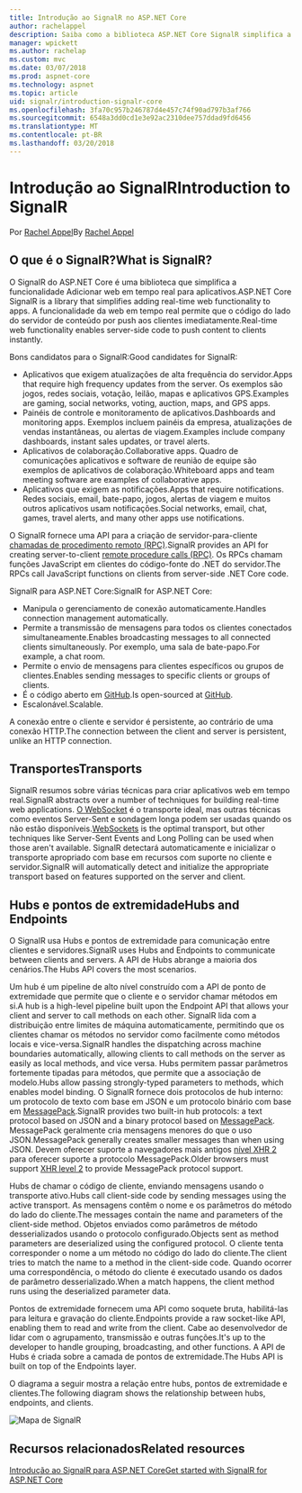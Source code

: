 ```yaml
---
title: Introdução ao SignalR no ASP.NET Core
author: rachelappel
description: Saiba como a biblioteca ASP.NET Core SignalR simplifica a adição de funcionalidade da web em tempo real para aplicativos.
manager: wpickett
ms.author: rachelap
ms.custom: mvc
ms.date: 03/07/2018
ms.prod: aspnet-core
ms.technology: aspnet
ms.topic: article
uid: signalr/introduction-signalr-core
ms.openlocfilehash: 3fa70c957b246787d4e457c74f90ad797b3af766
ms.sourcegitcommit: 6548a3dd0cd1e3e92ac2310dee757ddad9fd6456
ms.translationtype: MT
ms.contentlocale: pt-BR
ms.lasthandoff: 03/20/2018
---
```

# <a name="introduction-to-signalr"></a><span data-ttu-id="666b7-103">Introdução ao SignalR</span><span class="sxs-lookup"><span data-stu-id="666b7-103">Introduction to SignalR</span></span>

<span data-ttu-id="666b7-104">Por [Rachel Appel](https://twitter.com/rachelappel)</span><span class="sxs-lookup"><span data-stu-id="666b7-104">By [Rachel Appel](https://twitter.com/rachelappel)</span></span>

## <a name="what-is-signalr"></a><span data-ttu-id="666b7-105">O que é o SignalR?</span><span class="sxs-lookup"><span data-stu-id="666b7-105">What is SignalR?</span></span>

<span data-ttu-id="666b7-106">O SignalR do ASP.NET Core é uma biblioteca que simplifica a funcionalidade Adicionar web em tempo real para aplicativos.</span><span class="sxs-lookup"><span data-stu-id="666b7-106">ASP.NET Core SignalR is a library that simplifies adding real-time web functionality to apps.</span></span> <span data-ttu-id="666b7-107">A funcionalidade da web em tempo real permite que o código do lado do servidor de conteúdo por push aos clientes imediatamente.</span><span class="sxs-lookup"><span data-stu-id="666b7-107">Real-time web functionality enables server-side code to push content to clients instantly.</span></span>

<span data-ttu-id="666b7-108">Bons candidatos para o SignalR:</span><span class="sxs-lookup"><span data-stu-id="666b7-108">Good candidates for SignalR:</span></span>

* <span data-ttu-id="666b7-109">Aplicativos que exigem atualizações de alta frequência do servidor.</span><span class="sxs-lookup"><span data-stu-id="666b7-109">Apps that require high frequency updates from the server.</span></span> <span data-ttu-id="666b7-110">Os exemplos são jogos, redes sociais, votação, leilão, mapas e aplicativos GPS.</span><span class="sxs-lookup"><span data-stu-id="666b7-110">Examples are gaming, social networks, voting, auction, maps, and GPS apps.</span></span>
* <span data-ttu-id="666b7-111">Painéis de controle e monitoramento de aplicativos.</span><span class="sxs-lookup"><span data-stu-id="666b7-111">Dashboards and monitoring apps.</span></span> <span data-ttu-id="666b7-112">Exemplos incluem painéis da empresa, atualizações de vendas instantâneas, ou alertas de viagem.</span><span class="sxs-lookup"><span data-stu-id="666b7-112">Examples include company dashboards, instant sales updates, or travel alerts.</span></span>
* <span data-ttu-id="666b7-113">Aplicativos de colaboração.</span><span class="sxs-lookup"><span data-stu-id="666b7-113">Collaborative apps.</span></span> <span data-ttu-id="666b7-114">Quadro de comunicações aplicativos e software de reunião de equipe são exemplos de aplicativos de colaboração.</span><span class="sxs-lookup"><span data-stu-id="666b7-114">Whiteboard apps and team meeting software are examples of collaborative apps.</span></span>
* <span data-ttu-id="666b7-115">Aplicativos que exigem as notificações.</span><span class="sxs-lookup"><span data-stu-id="666b7-115">Apps that require notifications.</span></span> <span data-ttu-id="666b7-116">Redes sociais, email, bate-papo, jogos, alertas de viagem e muitos outros aplicativos usam notificações.</span><span class="sxs-lookup"><span data-stu-id="666b7-116">Social networks, email, chat, games, travel alerts, and many other apps use notifications.</span></span>

<span data-ttu-id="666b7-117">O SignalR fornece uma API para a criação de servidor-para-cliente [chamadas de procedimento remoto (RPC)](https://wikipedia.org/wiki/Remote_procedure_call).</span><span class="sxs-lookup"><span data-stu-id="666b7-117">SignalR provides an API for creating server-to-client [remote procedure calls (RPC)](https://wikipedia.org/wiki/Remote_procedure_call).</span></span> <span data-ttu-id="666b7-118">Os RPCs chamam funções JavaScript em clientes do código-fonte do .NET do servidor.</span><span class="sxs-lookup"><span data-stu-id="666b7-118">The RPCs call JavaScript functions on clients from server-side .NET Core code.</span></span>

<span data-ttu-id="666b7-119">SignalR para ASP.NET Core:</span><span class="sxs-lookup"><span data-stu-id="666b7-119">SignalR for ASP.NET Core:</span></span>

* <span data-ttu-id="666b7-120">Manipula o gerenciamento de conexão automaticamente.</span><span class="sxs-lookup"><span data-stu-id="666b7-120">Handles connection management automatically.</span></span>
* <span data-ttu-id="666b7-121">Permite a transmissão de mensagens para todos os clientes conectados simultaneamente.</span><span class="sxs-lookup"><span data-stu-id="666b7-121">Enables broadcasting messages to all connected clients simultaneously.</span></span> <span data-ttu-id="666b7-122">Por exemplo, uma sala de bate-papo.</span><span class="sxs-lookup"><span data-stu-id="666b7-122">For example, a chat room.</span></span>
* <span data-ttu-id="666b7-123">Permite o envio de mensagens para clientes específicos ou grupos de clientes.</span><span class="sxs-lookup"><span data-stu-id="666b7-123">Enables sending messages to specific clients or groups of clients.</span></span>
* <span data-ttu-id="666b7-124">É o código aberto em [GitHub](https://github.com/aspnet/signalr).</span><span class="sxs-lookup"><span data-stu-id="666b7-124">Is open-sourced at [GitHub](https://github.com/aspnet/signalr).</span></span>
* <span data-ttu-id="666b7-125">Escalonável.</span><span class="sxs-lookup"><span data-stu-id="666b7-125">Scalable.</span></span>

<span data-ttu-id="666b7-126">A conexão entre o cliente e servidor é persistente, ao contrário de uma conexão HTTP.</span><span class="sxs-lookup"><span data-stu-id="666b7-126">The connection between the client and server is persistent, unlike an HTTP connection.</span></span>

## <a name="transports"></a><span data-ttu-id="666b7-127">Transportes</span><span class="sxs-lookup"><span data-stu-id="666b7-127">Transports</span></span>

<span data-ttu-id="666b7-128">SignalR resumos sobre várias técnicas para criar aplicativos web em tempo real.</span><span class="sxs-lookup"><span data-stu-id="666b7-128">SignalR abstracts over a number of techniques for building real-time web applications.</span></span> <span data-ttu-id="666b7-129">[O WebSocket](https://tools.ietf.org/html/rfc7118) é o transporte ideal, mas outras técnicas como eventos Server-Sent e sondagem longa podem ser usadas quando os não estão disponíveis.</span><span class="sxs-lookup"><span data-stu-id="666b7-129">[WebSockets](https://tools.ietf.org/html/rfc7118) is the optimal transport, but other techniques like Server-Sent Events and Long Polling can be used when those aren't available.</span></span> <span data-ttu-id="666b7-130">SignalR detectará automaticamente e inicializar o transporte apropriado com base em recursos com suporte no cliente e servidor.</span><span class="sxs-lookup"><span data-stu-id="666b7-130">SignalR will automatically detect and initialize the appropriate transport based on features supported on the server and client.</span></span>

## <a name="hubs-and-endpoints"></a><span data-ttu-id="666b7-131">Hubs e pontos de extremidade</span><span class="sxs-lookup"><span data-stu-id="666b7-131">Hubs and Endpoints</span></span>

<span data-ttu-id="666b7-132">O SignalR usa Hubs e pontos de extremidade para comunicação entre clientes e servidores.</span><span class="sxs-lookup"><span data-stu-id="666b7-132">SignalR uses Hubs and Endpoints to communicate between clients and servers.</span></span> <span data-ttu-id="666b7-133">A API de Hubs abrange a maioria dos cenários.</span><span class="sxs-lookup"><span data-stu-id="666b7-133">The Hubs API covers the most scenarios.</span></span>

<span data-ttu-id="666b7-134">Um hub é um pipeline de alto nível construído com a API de ponto de extremidade que permite que o cliente e o servidor chamar métodos em si.</span><span class="sxs-lookup"><span data-stu-id="666b7-134">A hub is a high-level pipeline built upon the Endpoint API that allows your client and server to call methods on each other.</span></span> <span data-ttu-id="666b7-135">SignalR lida com a distribuição entre limites de máquina automaticamente, permitindo que os clientes chamar os métodos no servidor como facilmente como métodos locais e vice-versa.</span><span class="sxs-lookup"><span data-stu-id="666b7-135">SignalR handles the dispatching across machine boundaries automatically, allowing clients to call methods on the server as easily as local methods, and vice versa.</span></span> <span data-ttu-id="666b7-136">Hubs permitem passar parâmetros fortemente tipadas para métodos, que permite que a associação de modelo.</span><span class="sxs-lookup"><span data-stu-id="666b7-136">Hubs allow passing strongly-typed parameters to methods, which enables model binding.</span></span> <span data-ttu-id="666b7-137">O SignalR fornece dois protocolos de hub interno: um protocolo de texto com base em JSON e um protocolo binário com base em [MessagePack](https://msgpack.org/).</span><span class="sxs-lookup"><span data-stu-id="666b7-137">SignalR provides two built-in hub protocols: a text protocol based on JSON and a binary protocol based on [MessagePack](https://msgpack.org/).</span></span>  <span data-ttu-id="666b7-138">MessagePack geralmente cria mensagens menores do que o uso JSON.</span><span class="sxs-lookup"><span data-stu-id="666b7-138">MessagePack generally creates smaller messages than when using JSON.</span></span> <span data-ttu-id="666b7-139">Devem oferecer suporte a navegadores mais antigos [nível XHR 2](https://caniuse.com/#feat=xhr2) para oferecer suporte a protocolo MessagePack.</span><span class="sxs-lookup"><span data-stu-id="666b7-139">Older browsers must support [XHR level 2](https://caniuse.com/#feat=xhr2) to provide MessagePack protocol support.</span></span>

<span data-ttu-id="666b7-140">Hubs de chamar o código de cliente, enviando mensagens usando o transporte ativo.</span><span class="sxs-lookup"><span data-stu-id="666b7-140">Hubs call client-side code by sending messages using the active transport.</span></span> <span data-ttu-id="666b7-141">As mensagens contêm o nome e os parâmetros do método do lado do cliente.</span><span class="sxs-lookup"><span data-stu-id="666b7-141">The messages contain the name and parameters of the client-side method.</span></span> <span data-ttu-id="666b7-142">Objetos enviados como parâmetros de método desserializados usando o protocolo configurado.</span><span class="sxs-lookup"><span data-stu-id="666b7-142">Objects sent as method parameters are deserialized using the configured protocol.</span></span> <span data-ttu-id="666b7-143">O cliente tenta corresponder o nome a um método no código do lado do cliente.</span><span class="sxs-lookup"><span data-stu-id="666b7-143">The client tries to match the name to a method in the client-side code.</span></span> <span data-ttu-id="666b7-144">Quando ocorrer uma correspondência, o método do cliente é executado usando os dados de parâmetro desserializado.</span><span class="sxs-lookup"><span data-stu-id="666b7-144">When a match happens, the client method runs using the deserialized parameter data.</span></span>

<span data-ttu-id="666b7-145">Pontos de extremidade fornecem uma API como soquete bruta, habilitá-las para leitura e gravação do cliente.</span><span class="sxs-lookup"><span data-stu-id="666b7-145">Endpoints provide a raw socket-like API, enabling them to read and write from the client.</span></span> <span data-ttu-id="666b7-146">Cabe ao desenvolvedor de lidar com o agrupamento, transmissão e outras funções.</span><span class="sxs-lookup"><span data-stu-id="666b7-146">It's up to the developer to handle grouping, broadcasting, and other functions.</span></span> <span data-ttu-id="666b7-147">A API de Hubs é criada sobre a camada de pontos de extremidade.</span><span class="sxs-lookup"><span data-stu-id="666b7-147">The Hubs API is built on top of the Endpoints layer.</span></span>

<span data-ttu-id="666b7-148">O diagrama a seguir mostra a relação entre hubs, pontos de extremidade e clientes.</span><span class="sxs-lookup"><span data-stu-id="666b7-148">The following diagram shows the relationship between hubs, endpoints, and clients.</span></span>

![Mapa de SignalR](introduction-signalr-core/_static/signalr-core-architecture.png)

## <a name="related-resources"></a><span data-ttu-id="666b7-150">Recursos relacionados</span><span class="sxs-lookup"><span data-stu-id="666b7-150">Related resources</span></span>

[<span data-ttu-id="666b7-151">Introdução ao SignalR para ASP.NET Core</span><span class="sxs-lookup"><span data-stu-id="666b7-151">Get started with SignalR for ASP.NET Core</span></span>](xref:signalr/get-started-signalr-core)
